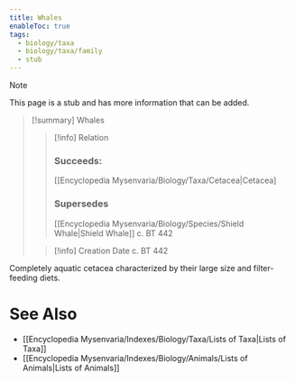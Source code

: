 ```yaml
---
title: Whales
enableToc: true
tags:
  - biology/taxa
  - biology/taxa/family
  - stub
---
```


> [!note]
> This page is a stub and has more information that can be added.

> [!summary] Whales
> > [!info] Relation
> > ### Succeeds:
> > [[Encyclopedia Mysenvaria/Biology/Taxa/Cetacea|Cetacea]
> > ### Supersedes 
> > [[Encyclopedia Mysenvaria/Biology/Species/Shield Whale|Shield Whale]] c. BT 442
>
> > [!info] Creation Date
> > c. BT 442

Completely aquatic cetacea characterized by their large size and filter-feeding diets.

# See Also
- [[Encyclopedia Mysenvaria/Indexes/Biology/Taxa/Lists of Taxa|Lists of Taxa]]
- [[Encyclopedia Mysenvaria/Indexes/Biology/Animals/Lists of Animals|Lists of Animals]]
